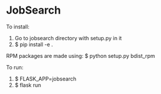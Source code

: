# JobSearch
To install:
1. Go to jobsearch directory with setup.py in it
2. $ pip install -e .

RPM packages are made using:
$ python setup.py bdist_rpm

To run:
1. $ FLASK_APP=jobsearch
2. $ flask run
